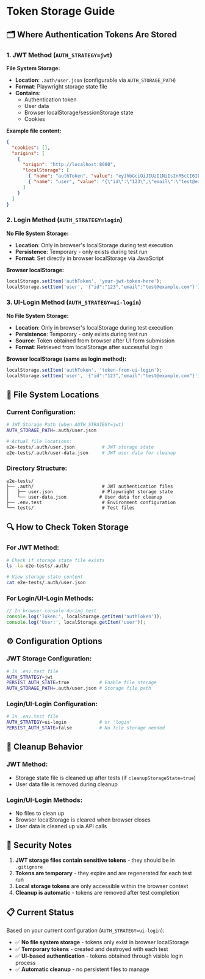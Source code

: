 # Token Storage Guide

## 🗂️ Where Authentication Tokens Are Stored

### 1. **JWT Method** (`AUTH_STRATEGY=jwt`)
**File System Storage:**
- **Location**: `.auth/user.json` (configurable via `AUTH_STORAGE_PATH`)
- **Format**: Playwright storage state file
- **Contains**: 
  - Authentication token
  - User data
  - Browser localStorage/sessionStorage state
  - Cookies

**Example file content:**
```json
{
  "cookies": [],
  "origins": [
    {
      "origin": "http://localhost:8080",
      "localStorage": [
        { "name": "authToken", "value": "eyJhbGciOiJIUzI1NiIsInR5cCI6IkpXVCJ9..." },
        { "name": "user", "value": "{\"id\":\"123\",\"email\":\"test@example.com\"}" }
      ]
    }
  ]
}
```

### 2. **Login Method** (`AUTH_STRATEGY=login`)
**No File System Storage:**
- **Location**: Only in browser's localStorage during test execution
- **Persistence**: Temporary - only exists during test run
- **Format**: Set directly in browser localStorage via JavaScript

**Browser localStorage:**
```javascript
localStorage.setItem('authToken', 'your-jwt-token-here');
localStorage.setItem('user', '{"id":"123","email":"test@example.com"}');
```

### 3. **UI-Login Method** (`AUTH_STRATEGY=ui-login`)
**No File System Storage:**
- **Location**: Only in browser's localStorage during test execution
- **Persistence**: Temporary - only exists during test run
- **Source**: Token obtained from browser after UI form submission
- **Format**: Retrieved from localStorage after successful login

**Browser localStorage (same as login method):**
```javascript
localStorage.setItem('authToken', 'token-from-ui-login');
localStorage.setItem('user', '{"id":"123","email":"test@example.com"}');
```

## 📁 **File System Locations**

### Current Configuration:
```bash
# JWT Storage Path (when AUTH_STRATEGY=jwt)
AUTH_STORAGE_PATH=.auth/user.json

# Actual file locations:
e2e-tests/.auth/user.json          # JWT storage state
e2e-tests/.auth/user-data.json     # JWT user data for cleanup
```

### Directory Structure:
```
e2e-tests/
├── .auth/                         # JWT authentication files
│   ├── user.json                  # Playwright storage state
│   └── user-data.json            # User data for cleanup
├── .env.test                      # Environment configuration
└── tests/                         # Test files
```

## 🔍 **How to Check Token Storage**

### For JWT Method:
```bash
# Check if storage state file exists
ls -la e2e-tests/.auth/

# View storage state content
cat e2e-tests/.auth/user.json
```

### For Login/UI-Login Methods:
```javascript
// In browser console during test
console.log('Token:', localStorage.getItem('authToken'));
console.log('User:', localStorage.getItem('user'));
```

## ⚙️ **Configuration Options**

### JWT Storage Configuration:
```bash
# In .env.test file
AUTH_STRATEGY=jwt
PERSIST_AUTH_STATE=true           # Enable file storage
AUTH_STORAGE_PATH=.auth/user.json # Storage file path
```

### Login/UI-Login Configuration:
```bash
# In .env.test file
AUTH_STRATEGY=ui-login            # or 'login'
PERSIST_AUTH_STATE=false          # No file storage needed
```

## 🧹 **Cleanup Behavior**

### JWT Method:
- Storage state file is cleaned up after tests (if `cleanupStorageState=true`)
- User data file is removed during cleanup

### Login/UI-Login Methods:
- No files to clean up
- Browser localStorage is cleared when browser closes
- User data is cleaned up via API calls

## 🔐 **Security Notes**

1. **JWT storage files contain sensitive tokens** - they should be in `.gitignore`
2. **Tokens are temporary** - they expire and are regenerated for each test run
3. **Local storage tokens** are only accessible within the browser context
4. **Cleanup is automatic** - tokens are removed after test completion

## 📋 **Current Status**

Based on your current configuration (`AUTH_STRATEGY=ui-login`):
- ✅ **No file system storage** - tokens only exist in browser localStorage
- ✅ **Temporary tokens** - created and destroyed with each test
- ✅ **UI-based authentication** - tokens obtained through visible login process
- ✅ **Automatic cleanup** - no persistent files to manage